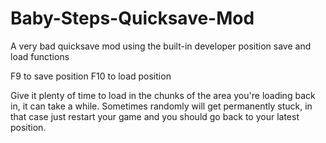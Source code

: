 # Baby-Steps-Quicksave-Mod
A very bad quicksave mod using the built-in developer position save and load functions

F9 to save position
F10 to load position

Give it plenty of time to load in the chunks of the area you're loading back in, it can take a while.
Sometimes randomly will get permanently stuck, in that case just restart your game and you should go back to your latest position.
